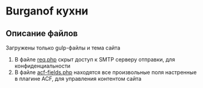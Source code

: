 # Burganof кухни
## Описание файлов  
Загружены только gulp-файлы и тема сайта 

1. В файле [req.php](src/wp-content/themes/theme/mail/req.php) скрыт доступ к SMTP серверу отправки, для конфиденциальности
2. В файле [acf-fields.php](acf/acf-fields.php) находятся все произвольные поля настренные в плагине ACF, для управления контентом сайта 
